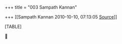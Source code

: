 +++
title = "003 Sampath Kannan"

+++
[[Sampath Kannan	2010-10-10, 07:13:05 [Source](https://groups.google.com/g/bvparishat/c/L3JpBFtcOCg)]]



[TABLE]



